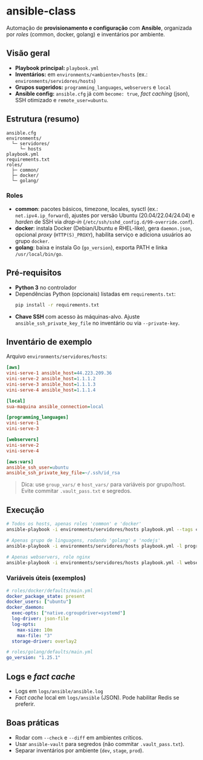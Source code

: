 # ansible-class

Automação de **provisionamento e configuração** com **Ansible**, organizada por _roles_ (common, docker, golang) e inventários por ambiente.

## Visão geral
- **Playbook principal:** `playbook.yml`
- **Inventários:** em `environments/<ambiente>/hosts` (ex.: `environments/servidores/hosts`)
- **Grupos sugeridos:** `programming_languages`, `webservers` e `local`
- **Ansible config:** `ansible.cfg` já com `become: true`, _fact caching_ (json), SSH otimizado e `remote_user=ubuntu`.

## Estrutura (resumo)
```
ansible.cfg
environments/
  └─ servidores/
     └─ hosts
playbook.yml
requirements.txt
roles/
  ├─ common/
  ├─ docker/
  └─ golang/
```

### Roles
- **common**: pacotes básicos, timezone, locales, sysctl (ex.: `net.ipv4.ip_forward`), ajustes por versão Ubuntu (20.04/22.04/24.04) e _harden_ de SSH via *drop-in* (`/etc/ssh/sshd_config.d/99-override.conf`).
- **docker**: instala Docker (Debian/Ubuntu e RHEL-like), gera `daemon.json`, opcional *proxy* (`HTTP(S)_PROXY`), habilita serviço e adiciona usuários ao grupo `docker`.
- **golang**: baixa e instala Go (`go_version`), exporta PATH e linka `/usr/local/bin/go`.

## Pré‑requisitos
- **Python 3** no controlador
- Dependências Python (opcionais) listadas em `requirements.txt`:
  ```bash
  pip install -r requirements.txt
  ```
- **Chave SSH** com acesso às máquinas-alvo. Ajuste `ansible_ssh_private_key_file` no inventário ou via `--private-key`.

## Inventário de exemplo
Arquivo `environments/servidores/hosts`:
```ini
[aws]
vini-serve-1 ansible_host=44.223.209.36
vini-serve-2 ansible_host=1.1.1.2
vini-serve-3 ansible_host=1.1.1.3
vini-serve-4 ansible_host=1.1.1.4

[local]
sua-maquina ansible_connection=local

[programming_languages]
vini-serve-1
vini-serve-3

[webservers]
vini-serve-2
vini-serve-4

[aws:vars]
ansible_ssh_user=ubuntu
ansible_ssh_private_key_file=~/.ssh/id_rsa
```

> Dica: use `group_vars/` e `host_vars/` para variáveis por grupo/host. Evite commitar `.vault_pass.txt` e segredos.

## Execução
```bash
# Todos os hosts, apenas roles 'common' e 'docker'
ansible-playbook -i environments/servidores/hosts playbook.yml --tags common,docker

# Apenas grupo de linguagens, rodando 'golang' e 'nodejs'
ansible-playbook -i environments/servidores/hosts playbook.yml -l programming_languages --tags golang,nodejs

# Apenas webservers, role nginx
ansible-playbook -i environments/servidores/hosts playbook.yml -l webservers --tags nginx
```

### Variáveis úteis (exemplos)
```yaml
# roles/docker/defaults/main.yml
docker_package_state: present
docker_users: ["ubuntu"]
docker_daemon:
  exec-opts: ["native.cgroupdriver=systemd"]
  log-driver: json-file
  log-opts:
    max-size: 10m
    max-file: "3"
  storage-driver: overlay2

# roles/golang/defaults/main.yml
go_version: "1.25.1"
```

## Logs e _fact cache_
- Logs em `logs/ansible/ansible.log`
- _Fact cache_ local em `logs/ansible` (JSON). Pode habilitar Redis se preferir.

## Boas práticas
- Rodar com `--check` e `--diff` em ambientes críticos.
- Usar `ansible-vault` para segredos (não commitar `.vault_pass.txt`).
- Separar inventários por ambiente (`dev`, `stage`, `prod`).